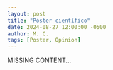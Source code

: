 ```yaml
---
layout: post
title: "Póster científico"
date: 2024-08-27 12:00:00 -0500
author: M. C.
tags: [Poster, Opinion]
---
```


MISSING CONTENT...